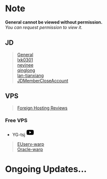 # Note
**General cannot be viewed without permission.**  
*You can request permission to view it.*
## JD
> [General](https://www.kdocs.cn/l/cvv59F3SXS4B)  
> [lxk0301](./JD/lxk0301#readme)  
> [nevinee](./JD/nevinee#readme)   
> [qinglong](./JD/qinglong#readme)  
> [lan-tianxiang](https://github.com/Oreomeow/Sync/tree/A1#%E6%96%B0%E6%97%A7%E7%89%88%E6%9C%AC%E5%90%8C%E6%97%B6%E6%9B%B4%E6%96%B0--%E7%AD%94%E7%96%91%E4%BA%A4%E6%B5%81qq%E7%BE%A4967451175)  
> [JDMemberCloseAccount](https://github.com/yqchilde/JDMemberCloseAccount#jdmembercloseaccount)

## VPS
> [Foreign Hosting Reviews](https://www.zhujiceping.com/)  

### Free VPS
- YG-tsj [<img src="/Icons/youtube2.png" title="YG-tsj's channel" width="25" height="25" />][YT]  
> [EUserv-warp](https://github.com/YG-tsj/EUserv-warp#readme)  
> [Oracle-warp](https://github.com/YG-tsj/Oracle-warp#readme)  

# Ongoing Updates...


[YT]:https://www.youtube.com/channel/UCQqyh9tQfTBVtLzqOJ1KnSA "YG-tsj's channel"

